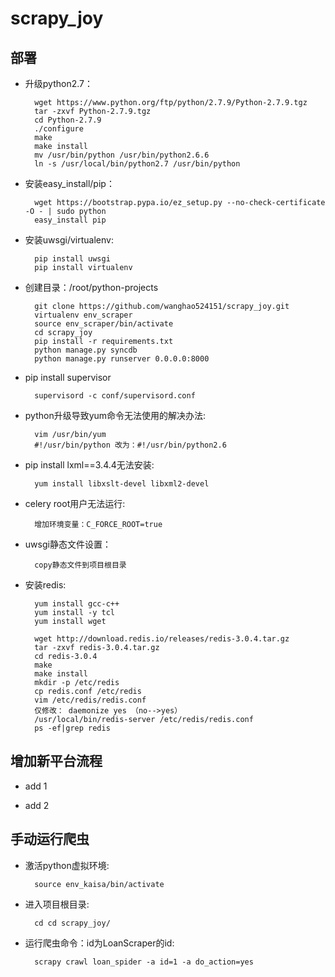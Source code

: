 # scrapy_joy

## 部署

* 升级python2.7：
    
        wget https://www.python.org/ftp/python/2.7.9/Python-2.7.9.tgz
        tar -zxvf Python-2.7.9.tgz
        cd Python-2.7.9
        ./configure
        make
        make install
        mv /usr/bin/python /usr/bin/python2.6.6
        ln -s /usr/local/bin/python2.7 /usr/bin/python
        
* 安装easy_install/pip：
        
        wget https://bootstrap.pypa.io/ez_setup.py --no-check-certificate -O - | sudo python
        easy_install pip
        
* 安装uwsgi/virtualenv:
        
        pip install uwsgi
        pip install virtualenv
        
* 创建目录：/root/python-projects

        git clone https://github.com/wanghao524151/scrapy_joy.git
        virtualenv env_scraper
        source env_scraper/bin/activate
        cd scrapy_joy
        pip install -r requirements.txt
        python manage.py syncdb
        python manage.py runserver 0.0.0.0:8000
                
* pip install supervisor

        supervisord -c conf/supervisord.conf
                
        
* python升级导致yum命令无法使用的解决办法:
        
        vim /usr/bin/yum
        #!/usr/bin/python 改为：#!/usr/bin/python2.6
        
* pip install lxml==3.4.4无法安装:
        
        yum install libxslt-devel libxml2-devel
        
* celery root用户无法运行:

        增加环境变量：C_FORCE_ROOT=true
        
* uwsgi静态文件设置：
        
        copy静态文件到项目根目录
        
* 安装redis:

        yum install gcc-c++
        yum install -y tcl
        yum install wget
        
        wget http://download.redis.io/releases/redis-3.0.4.tar.gz
        tar -zxvf redis-3.0.4.tar.gz
        cd redis-3.0.4
        make
        make install
        mkdir -p /etc/redis
        cp redis.conf /etc/redis
        vim /etc/redis/redis.conf
        仅修改： daemonize yes （no-->yes）
        /usr/local/bin/redis-server /etc/redis/redis.conf
        ps -ef|grep redis


## 增加新平台流程

* add 1

* add 2


## 手动运行爬虫

* 激活python虚拟环境:

        source env_kaisa/bin/activate
        
* 进入项目根目录:

        cd cd scrapy_joy/
    
* 运行爬虫命令：id为LoanScraper的id:
    
        scrapy crawl loan_spider -a id=1 -a do_action=yes

